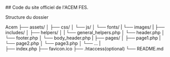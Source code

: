  
 ## Code du site officiel de l'ACEM FES.
 
 Structure du dossier
 
  Acem
  ├── assets/
  │   ├── css/
  │   └── js/
  │   └── fonts/
  |   └── images/
  |
  ├── includes/
  │   ├── helpers/
  │   |   └── general_helpers.php
  │   └── header.php
  │   └── footer.php
  │   └── body_header.php
  |
  ├── pages/
  │   ├── page1.php
  |   └── page2.php
  │   └── page3.php
  │   └── ...
  |        
  ├── index.php
  ├── favicon.ico
  ├── .htaccess(optional)
  └── README.md